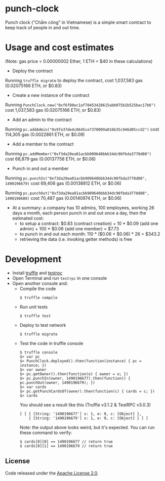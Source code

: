 # punch-clock

Punch clock ("Chấm công" in Vietnamese) is a simple smart contract to keep track of people in and out time.

# Usage and cost estimates 

(Note: gas price = 0.00000002 Ether, 1 ETH = $40 in these calculations)

* Deploy the contract
  
Running `truffle migrate` to deploy the contract, cost 1,037,583 gas (0.02075166 ETH, or $0.83)

* Create a new instance of the contract
  
Running `PunchClock.new("0xf6f80ec1af70453428615abb075b1b525bac17b6")` cost 1,037,583 gas (0.02075166 ETH, or $0.83)

* Add an admin to the contract
  
Running `pc.addAdmin("0x9fe37de4c8645ce7370009a016b35c946d05ccd2")` cost 114,305 gas (0.0022861 ETH, or $0.09)

* Add a member to the contract
  
Running `pc.addMember("0xf3da29ea01acbb909640bbb34dc90fbda3770d08")` cost 68,879 gas (0.00137758 ETH, or $0.06)

* Punch in and out a member
  
Running `pc.punchIn("0xf3da29ea01acbb909640bbb34dc90fbda3770d08", 1490196679)` cost 69,406 gas (0.00138812 ETH, or $0.06)
  
Running `pc.punchOut("0xf3da29ea01acbb909640bbb34dc90fbda3770d08", 1490196680)` cost 70,487 gas (0.00140974 ETH, or $0.06)

* At a summary: a company has 10 admins, 100 employees, working 26 days a month, each person punch in and out once a day, then the estimated cost:
    * to setup a contract:
        $0.83 (contract creation) + 10 * $0.09 (add one admin) + 100 * $0.06 (add one member) = $7.73
    * to punch in and out each month:
        110 * ($0.06 + $0.06) * 26 = $343.2
    * retrieving the data (i.e. invoking getter methods) is free

# Development

* Install [truffle](https://truffle.readthedocs.io/en/latest/) and [testrpc](https://github.com/ethereumjs/testrpc)
* Open Terminal and run `testrpc` in one console
* Open another console and:
    * Compile the code
        ```
        $ truffle compile
        ```
    * Run unit tests
        ```
        $ truffle test 
        ``` 
    * Deploy to test network
        ```
        $ truffle migrate
        ```
    * Test the code in truffle console
        ```
        $ truffle console
        $> var pc
        $> PunchClock.deployed().then(function(instance) { pc = instance; })
        $> var owner
        $> pc.getOwner().then(function(o) { owner = o; })
        $> pc.punchIn(owner, 1490196677).then(function() { pc.punchOut(owner, 1490196679); })
        $> var cards
        $> pc.getPunchCardsOf(owner).then(function(c) { cards = c; })
        $> cards
        ```
        You should see a result like this (Truffle v3.1.2 & TestRPC v3.0.3)
        ```
        [ [ { [String: '1490196677'] s: 1, e: 9, c: [Object] },
            { [String: '1490196679'] s: 1, e: 9, c: [Object] } ] ]
        ```
        Note: the output above looks weird, but it's expected. You can run these command to verify:
        ```
        $ cards[0][0] == 1490196677 // return true
        $ cards[0][1] == 1490196679 // return true
        ```

## License
Code released under the [Apache License 2.0](https://github.com/tiendatiowa/punch-clock/blob/master/LICENSE).
